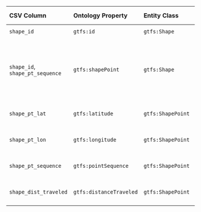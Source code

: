 | CSV Column | Ontology Property | Entity Class | Related Entity Class | Subject Generation | Join Condition | Datatype | Function Name | Function Output |
| :--- | :--- | :--- | :--- | :--- | :--- | :--- | :--- | :--- |
| `shape_id` | `gtfs:id` | `gtfs:Shape` | N/A | `"gtfs:shape/" + {shape_id}` | N/A | `xsd:string` | N/A | N/A |
| `shape_id`, `shape_pt_sequence` | `gtfs:shapePoint` | `gtfs:Shape` | `gtfs:ShapePoint` | Subject: `"gtfs:shape/" + {shape_id}`<br>Object: `"gtfs:shapepoint/" + {shape_id} + "-" + {shape_pt_sequence}` | A `gtfs:Shape` is linked to each of its `gtfs:ShapePoint`s. This relationship is created for every row in the CSV. |  | N/A | N/A |
| `shape_pt_lat` | `gtfs:latitude` | `gtfs:ShapePoint` | N/A | `"gtfs:shapepoint/" + {shape_id} + "-" + {shape_pt_sequence}` | N/A | `geo:lat` | N/A | N/A |
| `shape_pt_lon` | `gtfs:longitude` | `gtfs:ShapePoint` | N/A | `"gtfs:shapepoint/" + {shape_id} + "-" + {shape_pt_sequence}` | N/A | `geo:long` | N/A | N/A |
| `shape_pt_sequence` | `gtfs:pointSequence` | `gtfs:ShapePoint` | N/A | `"gtfs:shapepoint/" + {shape_id} + "-" + {shape_pt_sequence}` | N/A | `xsd:nonNegativeInteger` | N/A | N/A |
| `shape_dist_traveled` | `gtfs:distanceTraveled` | `gtfs:ShapePoint` | N/A | `"gtfs:shapepoint/" + {shape_id} + "-" + {shape_pt_sequence}` | N/A | `gtfs:nonNegativeFloat` | N/A | N/A |
